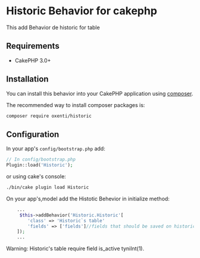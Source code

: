 # Historic Behavior for cakephp

This add Behavior de historic for table

## Requirements

* CakePHP 3.0+

## Installation

You can install this behavior into your CakePHP application using [composer](http://getcomposer.org).

The recommended way to install composer packages is:

```sh
composer require oxenti/historic
```

## Configuration

In your app's `config/bootstrap.php` add:

```php
// In config/bootstrap.php
Plugin::load('Historic');
```

or using cake's console:

```sh
./bin/cake plugin load Historic
```

On your app's,model  add the Histotic Behevior in initialize method:
```php
    ...
     $this->addBehavior('Historic.Historic'[
        'class' => 'Historic`s table'
        'fields' => ['fields']//fields that should be saved on historic table
    ]);
    ...
```

Warning: Historic's table require field is_active tyniInt(1).

